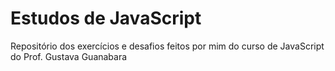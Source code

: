 # Estudos de JavaScript
 Repositório dos exercícios e desafios feitos por mim do curso de JavaScript do Prof. Gustava Guanabara
